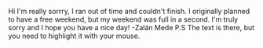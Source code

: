 Hi I'm really sorrry, I ran out of time and couldn't finish.
I originally planned to have a free weekend, but my weekend was full in a second.
I'm truly sorry and I hope you have a nice day!
-Zalán Mede
P.S The text is there, but you need to highlight it with your mouse.
